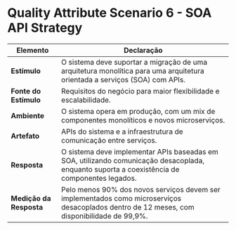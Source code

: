 # Quality Attribute Scenario 6 - SOA API Strategy

| **Elemento**            | **Declaração**                                                                                         |
|--------------------------|-------------------------------------------------------------------------------------------------------|
| **Estímulo**            | O sistema deve suportar a migração de uma arquitetura monolítica para uma arquitetura orientada a serviços (SOA) com APIs. |
| **Fonte do Estímulo**   | Requisitos do negócio para maior flexibilidade e escalabilidade.   |
| **Ambiente**            | O sistema opera em produção, com um mix de componentes monolíticos e novos microserviços.             |
| **Artefato**            | APIs do sistema e a infraestrutura de comunicação entre serviços.                                     |
| **Resposta**            | O sistema deve implementar APIs baseadas em SOA, utilizando comunicação desacoplada, enquanto suporta a coexistência de componentes legados. |
| **Medição da Resposta** | Pelo menos 90% dos novos serviços devem ser implementados como microserviços desacoplados dentro de 12 meses, com disponibilidade de 99,9%. |
